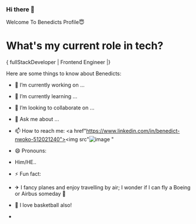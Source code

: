 ### Hi there 👋

Welcome To Benedicts Profile😇

<h1>What's my current role in tech?</h1>
   { fullStackDeveloper | Frontend Engineer |} 


Here are some things to know about Benedicts:

- 🔭 I’m currently working on ...
- 🌱 I’m currently learning ...
- 👯 I’m looking to collaborate on ...

- 💬 Ask me about ...
- 📫 How to reach me: <a href"https://www.linkedin.com/in/benedict-nwoko-512021240"><img src"![image](https://user-images.githubusercontent.com/105940877/185755339-5ff2a423-65f9-4af0-a81e-d08275c0137b.png)
" </a>


- 😄 Pronouns: 
- Him/HE..


- ⚡ Fun fact: 
- ✈ I fancy planes and enjoy travelling by air; I wonder if I can fly a Boeing or Airbus someday 🤔
- 🏀 I love basketball also! 
- 
   

